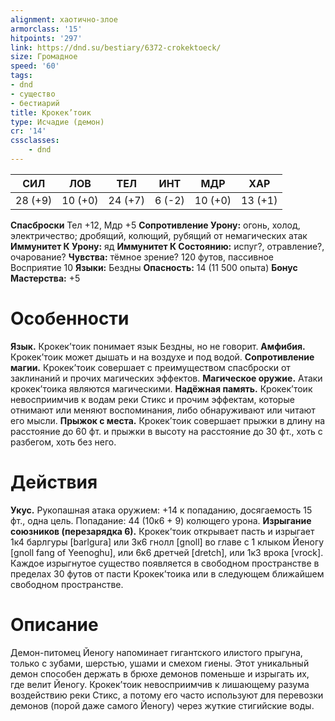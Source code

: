 ```yaml
---
alignment: хаотично-злое
armorclass: '15'
hitpoints: '297'
link: https://dnd.su/bestiary/6372-crokektoeck/
size: Громадное
speed: '60'
tags:
- dnd
- существо
- бестиарий
title: Крокек’тоик
type: Исчадие (демон)
cr: '14'
cssclasses:
    - dnd
---
```



| СИЛ | ЛОВ | ТЕЛ | ИНТ | МДР | ХАР |
|---|---|---|---|---|---|
| 28 (+9) | 10 (+0) | 24 (+7) | 6 (-2) | 10 (+0) | 13 (+1) |
**Спасброски** Тел +12, Мдр +5
**Сопротивление Урону:** огонь, холод, электричество; дробящий, колющий, рубящий от немагических атак
**Иммунитет К Урону:** яд
**Иммунитет К Состоянию:** испуг?, отравление?, очарование?
**Чувства:** тёмное зрение? 120 футов, пассивное Восприятие 10
**Языки:** Бездны
**Опасность:** 14 (11 500 опыта)
**Бонус Мастерства:** +5


# Особенности
**Язык.** Крокек’тоик понимает язык Бездны, но не говорит.
**Амфибия.** Крокек’тоик может дышать и на воздухе и под водой.
**Сопротивление магии.** Крокек’тоик совершает с преимуществом спасброски от заклинаний и прочих магических эффектов.
**Магическое оружие.** Атаки крокек’тоика являются магическими.
**Надёжная память.** Крокек’тоик невосприимчив к водам реки Стикс и прочим эффектам, которые отнимают или меняют воспоминания, либо обнаруживают или читают его мысли.
**Прыжок с места.** Крокек’тоик совершает прыжки в длину на расстояние до 60 фт. и прыжки в высоту на расстояние до 30 фт., хоть с разбегом, хоть без него.


# Действия
**Укус.** Рукопашная атака оружием: +14 к попаданию, досягаемость 15 фт., одна цель. Попадание: 44 (10к6 + 9) колющего урона.
**Изрыгание союзников (перезарядка 6).** Крокек’тоик открывает пасть и изрыгает 1к4 барлгуры [barlgura] или 3к6 гнолл [gnoll] во главе с 1 клыком Йеногу [gnoll fang of Yeenoghu], или 6к6 дретчей [dretch], или 1к3 врока [vrock]. Каждое изрыгнутое существо появляется в свободном пространстве в пределах 30 футов от пасти Крокек’тоика или в следующем ближайшем свободном пространстве.


# Описание
Демон-питомец Йеногу напоминает гигантского илистого прыгуна, только с зубами, шерстью, ушами и смехом гиены. Этот уникальный демон способен держать в брюхе демонов поменьше и изрыгать их, где велит Йеногу. Крокек’тоик невосприимчив к лишающему разума воздействию реки Стикс, а потому его часто используют для перевозки демонов (порой даже самого Йеногу) через жуткие стигийские воды.
